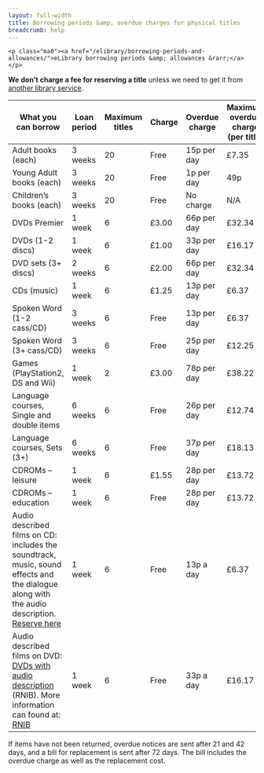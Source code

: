 ```yaml
---
layout: full-width
title: Borrowing periods &amp; overdue charges for physical titles
breadcrumb: help
---
```


<div class="{% include /c/generic-panel.html %}">

    <p class="ma0"><a href="/elibrary/borrowing-periods-and-allowances/">eLibrary borrowing periods &amp; allowances &rarr;</a></p>

</div>

**We don't charge a fee for reserving a title** unless we need to get it from [another library service](/help/reservations-requests-inter-library-loans/).

<table class="pure-table pure-table-bordered">
  <thead>
    <th>
      What you can borrow
    </th>
    <th>
      Loan period
    </th>
    <th>
      Maximum titles
    </th>
    <th>
      Charge
    </th>
    <th>
      Overdue charge
    </th>
    <th>
      Maximum overdue charge (per title)
    </th>
  </thead>
  <tbody>
    <tr>
      <td>
        Adult books (each)
      </td>
      <td>
        3 weeks
      </td>
      <td>
        20
      </td>
      <td>
        Free
      </td>
      <td>
        15p per day
      </td>
      <td>
        £7.35
      </td>
    </tr>
    <tr>
      <td>
        Young Adult books (each)
      </td>
      <td>
        3 weeks
      </td>
      <td>
        20
      </td>
      <td>
        Free
      </td>
      <td>
        1p per day
      </td>
      <td>
        49p
      </td>
    </tr>
    <tr>
      <td>
        Children&#8217;s books (each)
      </td>
      <td>
        3 weeks
      </td>
      <td>
        20
      </td>
      <td>
        Free
      </td>
      <td>
        No charge
      </td>
      <td>
        N/A
      </td>
    </tr>
    <tr>
      <td>
        DVDs Premier
      </td>
      <td>
        1 week
      </td>
      <td>
        6
      </td>
      <td>
        £3.00
      </td>
      <td>
        66p per day
      </td>
      <td>
        £32.34
      </td>
    </tr>
    <tr>
      <td>
        DVDs (1-2 discs)
      </td>
      <td>
        1 week
      </td>
      <td>
        6
      </td>
      <td>
        £1.00
      </td>
      <td>
        33p per day
      </td>
      <td>
        £16.17
      </td>
    </tr>
    <tr>
      <td>
        DVD sets (3+ discs)
      </td>
      <td>
        2 weeks
      </td>
      <td>
        6
      </td>
      <td>
        £2.00
      </td>
      <td>
        66p per day
      </td>
      <td>
        £32.34
      </td>
    </tr>
    <tr>
      <td>
        CDs (music)
      </td>
      <td>
        1 week
      </td>
      <td>
        6
      </td>
      <td>
        £1.25
      </td>
      <td>
        13p per day
      </td>
      <td>
        £6.37
      </td>
    </tr>
    <tr>
      <td>
        Spoken Word (1-2 cass/CD)
      </td>
      <td>
        3 weeks
      </td>
      <td>
        6
      </td>
      <td>
        Free
      </td>
      <td>
        13p per day
      </td>
      <td>
        £6.37
      </td>
    </tr>
    <tr>
      <td>
        Spoken Word (3+ cass/CD)
      </td>
      <td>
        3 weeks
      </td>
      <td>
        6
      </td>
      <td>
        Free
      </td>
      <td>
        25p per day
      </td>
      <td>
        £12.25
      </td>
    </tr>
    <tr>
      <td>
        Games<br /> (PlayStation2, DS and Wii)
      </td>
      <td>
        1 week
      </td>
      <td>
        2
      </td>
      <td>
        £3.00
      </td>
      <td>
        78p per day
      </td>
      <td>
        £38.22
      </td>
    </tr>
    <tr>
      <td>
        Language courses, Single and double items
      </td>
      <td>
        6 weeks
      </td>
      <td>
        6
      </td>
      <td>
        Free
      </td>
      <td>
        26p per day
      </td>
      <td>
        £12.74
      </td>
    </tr>
    <tr>
      <td>
        Language courses, Sets (3+)
      </td>
      <td>
        6 weeks
      </td>
      <td>
        6
      </td>
      <td>
        Free
      </td>
      <td>
        37p per day
      </td>
      <td>
        £18.13
      </td>
    </tr>
    <tr>
      <td>
        CDROMs &#8211; leisure
      </td>
      <td>
        1 week
      </td>
      <td>
        6
      </td>
      <td>
        £1.55
      </td>
      <td>
        28p per day
      </td>
      <td>
        £13.72
      </td>
    </tr>
    <tr>
      <td>
        CDROMs &#8211; education
      </td>
      <td>
        1 week
      </td>
      <td>
        6
      </td>
      <td>
        Free
      </td>
      <td>
        28p per day
      </td>
      <td>
        £13.72
      </td>
    </tr>
    <tr>
      <td>
        Audio described films on CD: includes the soundtrack, music, sound effects and the dialogue<br /> along with the audio description. <a href="https://suffolk.spydus.co.uk/cgi-bin/spydus.exe/MSGTRN/OPAC/BSEARCH">Reserve here</a>
      </td>
      <td>
        1 week
      </td>
      <td>
        6
      </td>
      <td>
        Free
      </td>
      <td>
        13p a day
      </td>
      <td>
        £6.37
      </td>
    </tr>
    <tr>
      <td>
        Audio described films on DVD: <a href="http://www.rnib.org.uk/livingwithsightloss/tvradiofilm/film/Pages/dvd.aspx">DVDs with audio description</a> (RNIB). More information can found at: <a href="http://www.rnib.org.uk/livingwithsightloss/tvradiofilm/Pages/audio_description.aspx">RNIB</a>
      </td>
      <td>
        1 week
      </td>
      <td>
        6
      </td>
      <td>
        Free
      </td>
      <td>
        33p a day
      </td>
      <td>
        £16.17
      </td>
    </tr>
  </tbody>
</table>

<p>If items have not been returned, overdue notices are sent after 21 and 42 days, and a bill for replacement is sent after 72 days. The bill includes the overdue charge as well as the replacement cost.</p>
